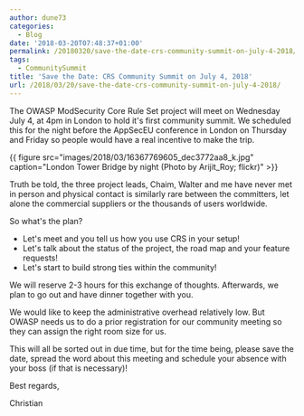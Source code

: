 ```yaml
---
author: dune73
categories:
  - Blog
date: '2018-03-20T07:48:37+01:00'
permalink: /20180320/save-the-date-crs-community-summit-on-july-4-2018/
tags:
  - CommunitySummit
title: 'Save the Date: CRS Community Summit on July 4, 2018'
url: /2018/03/20/save-the-date-crs-community-summit-on-july-4-2018/
---
```



The OWASP ModSecurity Core Rule Set project will meet on Wednesday July 4, at 4pm in London to hold it's first community summit. We scheduled this for the night before the AppSecEU conference in London on Thursday and Friday so people would have a real incentive to make the trip.

{{ figure src="images/2018/03/16367769605_dec3772aa8_k.jpg" caption="London Tower Bridge by night (Photo by Arijit_Roy; flickr)" >}}

Truth be told, the three project leads, Chaim, Walter and me have never met in person and physical contact is similarly rare between the committers, let alone the commercial suppliers or the thousands of users worldwide.

So what's the plan?

- Let's meet and you tell us how you use CRS in your setup!
- Let's talk about the status of the project, the road map and your feature requests!
- Let's start to build strong ties within the community!

We will reserve 2-3 hours for this exchange of thoughts. Afterwards, we plan to go out and have dinner together with you.

We would like to keep the administrative overhead relatively low. But OWASP needs us to do a prior registration for our community meeting so they can assign the right room size for us.

This will all be sorted out in due time, but for the time being, please save the date, spread the word about this meeting and schedule your absence with your boss (if that is necessary)!

Best regards,

Christian
